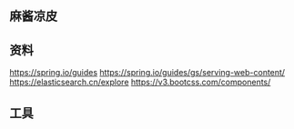 ## 麻酱凉皮

## 资料
https://spring.io/guides
https://spring.io/guides/gs/serving-web-content/
https://elasticsearch.cn/explore
https://v3.bootcss.com/components/

## 工具
